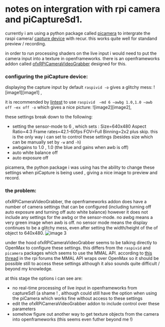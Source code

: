# notes on intergration with rpi camera and piCaptureSd1.

currently i am using a python package called [picamera] to intergrate the raspi camera/ [capture device] with recur. this works quite well for standand preview / recording. 

in order to run processing shaders on the live input i would need to put the camera input into a texture in openframeworks. there is an openframeworks addon called [ofxRPiCameraVideoGrabber] designed for this. 

### configuring the piCapture device:

displaying the capture input by default `raspivid -o` gives a glitchy mess: ![image1][image1] ,

it is recommended by [lintest] to use `raspivid  –md 6 –awbg 1.0,1.0 –awb off –ex off -o` which gives a nice picture: ![image2][image2],

these settings break down to the following:

- setting the sensor-mode to 6 , which sets : Size=640x480	Aspect Ratio=4:3	Frame rates=42.1-60fps	FOV=Full	Binning=2x2 plus skip. this is the only way i can set to control these settings (besides size which can be manually set by `-w` and `-h`)
- awbgains to 1.0 , 1.0 (the blue and gains when awb is off)
- auto white balance off
- auto exposure off

picamera, the python package i was using has the ability to change these settings when piCapture is being used , giving a nice image to preview and record.

### the problem:

ofxRPiCameraVideoGrabber, the openframeworks addon does have a number of camera settings that can be configured (including turning off auto exposure and turning off auto white balance) however it does not include any settings for the awbg or the sensor-mode. no awbg means a very green image when awb is off. no sensor mode means the display continues to be a glitchy mess, even after setting the width/height of the of object to 640x480. ![image 3][image 3]

under the hood ofxRPiCameraVideoGrabber seems to be talking directly to OpenMax to configure these settings. this differs from the `raspivid` and `picamera` packages which seems to use the MMAL API. according to [this thread] in the rpi forums the MMAL API wraps over OpenMax so it should be possible still to access these settings although it also sounds quite difficult / beyond my knowledge.

at this stage the options i can see are:
- no real-time processing of live input in openframeworks from captureSd1 (a shame ! , although could still have the option when using the piCamera which works fine without access to these settings
- edit the ofxRPiCameraVideoGrabber addon to include control over these parameters
- somehow figure out another way to get texture objects from the camera into openframeworks (this seems even futher beyond me !)


[capture device]: https://lintestsystems.com/products/picapture-sd1
[picamera]: https://picamera.readthedocs.io/en/release-1.13/
[ofxRPiCameraVideoGrabber]: https://github.com/jvcleave/ofxRPiCameraVideoGrabber
[lintest]: https://lintestsystems.com/documentation
[this thread]: https://www.raspberrypi.org/forums/viewtopic.php?t=71915
[image 1]: /documentation/image1.png
[image 2]: /documentation/image2.png
[image 3]: /documentation/image3.png
